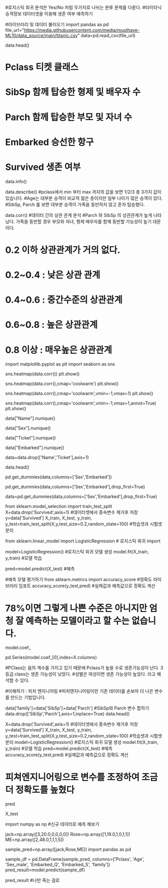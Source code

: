  
#로지스틱 회귀 분석은 Yes/No 처럼 두가지로 나뉘는 분류 문제를 다룬다.
#타이타닉 승객정보 데이터셋을 이용해 생존 여부 예측하기

 
#라이브러리 및 데이터 불러오기
import pandas as pd
file_url="https://media.githubusercontent.com/media/musthave-ML10/data_source/main/titanic.csv"
data=pd.read_csv(file_url)

 
data.head()
#	Pclass 티켓 클래스 
#	SibSp 함께 탑승한 형제 및 배우자 수
#	Parch 함께 탑승한 부모 및 자녀 수
#   Embarked 승선한 항구
#   Survived 생존 여부

 
data.info()

 
data.describe()
#pclass에서 min 부터 max 까지의 값을 보면 1/2/3 총 3가지 값이 있습니다.
#Age는 대부분 승객이 비교적 젊은 층이지만 일부 나이가 많은 승객이 있다.
#SibSp, Parch 를 보면 대부분 승객이 가족을 동반하지 않고 혼자 탑승했다.

 
data.corr()
#데이터 간의 상관 관계 분석
#Parch 와 SibSp 의 상관관계가 높게 나타났다. 가족을 동반할 경우 부모와 자녀, 형제 배우자를 함께 동반할 가능성이 높기 대문이다.

# 0.2 이하 상관관계가 거의 없다.
# 0.2~0.4  : 낮은 상관 관계
# 0.4~0.6 : 중간수준의 상관관계
# 0.6~0.8 : 높은 상관관계
# 0.8 이상 : 매우높은 상관관계


 
import matplotlib.pyplot as plt
import seaborn as sns

 
sns.heatmap(data.corr())
plt.show()

 
sns.heatmap(data.corr(),cmap='coolwarm')
plt.show()

 
sns.heatmap(data.corr(),cmap='coolwarm',vmin=-1,vmax=1)
plt.show()

 
sns.heatmap(data.corr(),cmap='coolwarm',vmin=-1,vmax=1,annot=True)
plt.show()

 
data["Name"].nunique()

 
data["Sex"].nunique()

 
data["Ticket"].nunique()

 
data["Embarked"].nunique()

 
data=data.drop(['Name','Ticket'],axis=1)

 
data.head()

 
pd.get_dummies(data,columns=['Sex','Embarked'])

 
pd.get_dummies(data,columns=['Sex','Embarked'],drop_first=True)

 
data=pd.get_dummies(data,columns=['Sex','Embarked'],drop_first=True)

 
from sklearn.model_selection import train_test_split
X=data.drop('Survived',axis=1) #데이터셋에서 종속변수 제거후 저장
y=data['Survived'] 
X_train, X_test, y_train, y_test=train_test_split(X,y,test_size=0.2,random_state=100) #학습셋과 시험셋 분리

 
from sklearn.linear_model import LogisticRegression # 로지스틱 회귀 import

 
model=LogisticRegression() #로지스틱 회귀 모델 생성
model.fit(X_train, y_train) #모델 학습

 
pred=model.predict(X_test) #예측

 
#예측 모델 평가하기
from sklearn.metrics import accuracy_score #정확도 라이브러리 임포트
accuracy_score(y_test,pred) #실제값과 예측값으로 정확도 계산

# 78%이면 그렇게 나쁜 수준은 아니지만 엄청 잘 예측하는 모델이라고 할 수는 없습니다.


 
model.coef_

 
pd.Series(model.coef_[0],index=X.columns)

 
#PClass는 음의 계수를 가지고 있기 때문에 Pclass가 높을 수로 생존가능성이 난다. 3등급 class는 생존 가능성이 낮았다.
#성별은 여성이면 생존 가능성이 높았다. 라고 해석할 수 있다. 

 
#이해하기 : 피처 엔지니어링
#피처엔지니어링이란 기존 데이터를 손보아 더 나은 변수를 만드는 기법입니다.


data['family']=data['SibSp']+data['Parch'] #SibSp와 Parch 변수 합하기
data.drop(['SibSp','Parch'],axis=1,inplace=True)
data.head()



X=data.drop('Survived',axis=1) #데이터셋에서 종속변수 제거후 저장
y=data['Survived'] 
X_train, X_test, y_train, y_test=train_test_split(X,y,test_size=0.2,random_state=100) #학습셋과 시험셋 분리
model=LogisticRegression() #로지스틱 회귀 모델 생성
model.fit(X_train, y_train) #모델 학습
pred=model.predict(X_test) #예측
accuracy_score(y_test,pred) #실제값과 예측값으로 정확도 계산

# 피쳐엔지니어링으로 변수를 조정하여 조금 더 정확도를 높혔다


pred


X_test


import numpy as np
#신규 데이터로 예측 해보기


jack=np.array([3,20.0,0,0,0,0])
Rose=np.array([1,19.0,1,0,1,1])
ME=np.array([2,48.0,1,1,1,5])


sample_pred=np.array([jack,Rose,ME])
import pandas as pd

sample_df = pd.DataFrame(sample_pred, columns=['Pclass', 'Age', 'Sex_male', 'Embarked_Q', 'Embarked_S', 'family'])
pred_result=model.predict(sample_df)


pred_result
#나만 죽는 걸로





